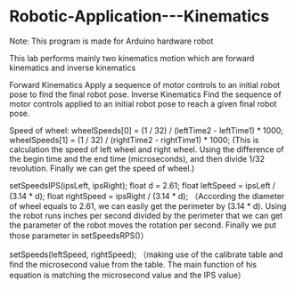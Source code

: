 # Robotic-Application---Kinematics

Note: This program is made for Arduino hardware robot

This lab performs mainly two kinematics motion which are forward kinematics and inverse kinematics

Forward Kinematics
    Apply a sequence of motor controls to an initial robot
    pose to find the final robot pose.
Inverse Kinematics
    Find the sequence of motor controls applied to an initial
    robot pose to reach a given final robot pose.
    
    
 Speed of wheel: 
wheelSpeeds[0] = (1 / 32) / (leftTime2 - leftTime1) * 1000;
wheelSpeeds[1] = (1 / 32) / (rightTime2 - rightTime1) * 1000;
(This is calculation the speed of left wheel and right wheel. Using the difference of the begin time and the end time (microseconds), and then divide 1/32 revolution. Finally we can get the speed of wheel.)


setSpeedsIPS(ipsLeft, ipsRight);
float d = 2.61;
float leftSpeed = ipsLeft / (3.14 * d);
float rightSpeed = ipsRight / (3.14 * d);
（According the diameter of wheel equals to 2.61, we can easily get the perimeter by (3.14 * d). Using the robot runs inches per second divided by the perimeter that we can get the parameter of the robot moves the rotation per second. Finally we put those parameter in setSpeedsRPS()）


setSpeeds(leftSpeed, rightSpeed);
（making use of the calibrate table and find the microsecond value from the table. The main function of his equation is matching the microsecond value and the IPS value）


